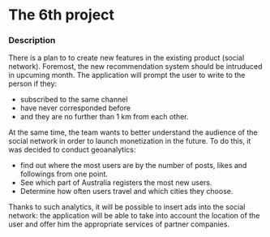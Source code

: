 # The 6th project

### Description

There is a plan to to create new features in the existing product (social network). Foremost, the new recommendation system should be intruduced in upcuming month. The application will prompt the user to write to the person if they: 
- subscribed to the same channel
- have never corresponded before
- and they are no further than 1 km from each other.

At the same time, the team wants to better understand the audience of the social network in order to launch monetization in the future. To do this, it was decided to conduct geoanalytics: 
- find out where the most users are by the number of posts, likes and followings from one point.
- See which part of Australia registers the most new users.
- Determine how often users travel and which cities they choose.

Thanks to such analytics, it will be possible to insert ads into the social network: the application will be able to take into account the location of the user and offer him the appropriate services of partner companies.
